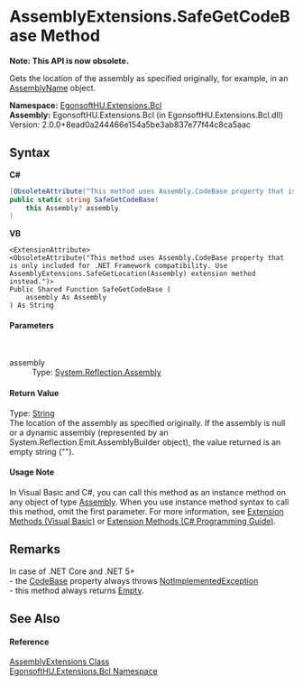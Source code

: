 # AssemblyExtensions.SafeGetCodeBase Method 
 

**Note: This API is now obsolete.**

Gets the location of the assembly as specified originally, for example, in an <a href="https://docs.microsoft.com/dotnet/api/system.reflection.assemblyname" target="_blank" rel="noopener noreferrer">AssemblyName</a> object.

**Namespace:**&nbsp;<a href="N_EgonsoftHU_Extensions_Bcl.md">EgonsoftHU.Extensions.Bcl</a><br />**Assembly:**&nbsp;EgonsoftHU.Extensions.Bcl (in EgonsoftHU.Extensions.Bcl.dll) Version: 2.0.0+8ead0a244466e154a5be3ab837e77f44c8ca5aac

## Syntax

**C#**<br />
``` C#
[ObsoleteAttribute("This method uses Assembly.CodeBase property that is only included for .NET Framework compatibility. Use AssemblyExtensions.SafeGetLocation(Assembly) extension method instead.")]
public static string SafeGetCodeBase(
	this Assembly? assembly
)
```

**VB**<br />
``` VB
<ExtensionAttribute>
<ObsoleteAttribute("This method uses Assembly.CodeBase property that is only included for .NET Framework compatibility. Use AssemblyExtensions.SafeGetLocation(Assembly) extension method instead.")>
Public Shared Function SafeGetCodeBase ( 
	assembly As Assembly
) As String
```


#### Parameters
&nbsp;<dl><dt>assembly</dt><dd>Type: <a href="https://docs.microsoft.com/dotnet/api/system.reflection.assembly" target="_blank" rel="noopener noreferrer">System.Reflection.Assembly</a><br /></dd></dl>

#### Return Value
Type: <a href="https://docs.microsoft.com/dotnet/api/system.string" target="_blank" rel="noopener noreferrer">String</a><br />The location of the assembly as specified originally. 
If the assembly is null or a dynamic assembly (represented by an System.Reflection.Emit.AssemblyBuilder object), the value returned is an empty string ("").


#### Usage Note
In Visual Basic and C#, you can call this method as an instance method on any object of type <a href="https://docs.microsoft.com/dotnet/api/system.reflection.assembly" target="_blank" rel="noopener noreferrer">Assembly</a>. When you use instance method syntax to call this method, omit the first parameter. For more information, see <a href="https://docs.microsoft.com/dotnet/visual-basic/programming-guide/language-features/procedures/extension-methods" target="_blank" rel="noopener noreferrer">Extension Methods (Visual Basic)</a> or <a href="https://docs.microsoft.com/dotnet/csharp/programming-guide/classes-and-structs/extension-methods" target="_blank" rel="noopener noreferrer">Extension Methods (C# Programming Guide)</a>.

## Remarks
In case of .NET Core and .NET 5+ <br />- the <a href="https://docs.microsoft.com/dotnet/api/system.reflection.assembly.codebase#system-reflection-assembly-codebase" target="_blank" rel="noopener noreferrer">CodeBase</a> property always throws <a href="https://docs.microsoft.com/dotnet/api/system.notimplementedexception" target="_blank" rel="noopener noreferrer">NotImplementedException</a><br />- this method always returns <a href="https://docs.microsoft.com/dotnet/api/system.string.empty" target="_blank" rel="noopener noreferrer">Empty</a>.

## See Also


#### Reference
<a href="T_EgonsoftHU_Extensions_Bcl_AssemblyExtensions.md">AssemblyExtensions Class</a><br /><a href="N_EgonsoftHU_Extensions_Bcl.md">EgonsoftHU.Extensions.Bcl Namespace</a><br />